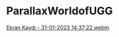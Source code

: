 # ParallaxWorldofUGG
 
[Ekran Kaydı - 31-01-2023 14:37:22.webm](https://user-images.githubusercontent.com/111579457/215749850-721f894f-5c36-4952-8800-0b2952dd4122.webm)
